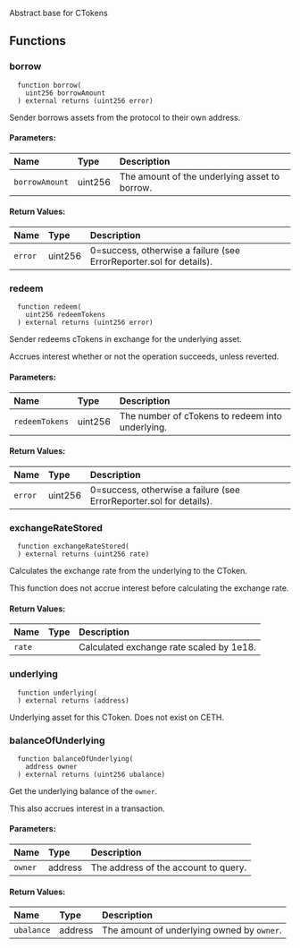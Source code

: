 Abstract base for CTokens


## Functions
### borrow
```solidity
  function borrow(
    uint256 borrowAmount
  ) external returns (uint256 error)
```
Sender borrows assets from the protocol to their own address.


#### Parameters:
| Name | Type | Description                                                          |
| :--- | :--- | :------------------------------------------------------------------- |
|`borrowAmount` | uint256 | The amount of the underlying asset to borrow.

#### Return Values:
| Name                           | Type          | Description                                                                  |
| :----------------------------- | :------------ | :--------------------------------------------------------------------------- |
|`error`| uint256 | 0=success, otherwise a failure (see ErrorReporter.sol for details).
### redeem
```solidity
  function redeem(
    uint256 redeemTokens
  ) external returns (uint256 error)
```
Sender redeems cTokens in exchange for the underlying asset.

Accrues interest whether or not the operation succeeds, unless reverted.

#### Parameters:
| Name | Type | Description                                                          |
| :--- | :--- | :------------------------------------------------------------------- |
|`redeemTokens` | uint256 | The number of cTokens to redeem into underlying.

#### Return Values:
| Name                           | Type          | Description                                                                  |
| :----------------------------- | :------------ | :--------------------------------------------------------------------------- |
|`error`| uint256 | 0=success, otherwise a failure (see ErrorReporter.sol for details).
### exchangeRateStored
```solidity
  function exchangeRateStored(
  ) external returns (uint256 rate)
```
Calculates the exchange rate from the underlying to the CToken.

This function does not accrue interest before calculating the exchange rate.


#### Return Values:
| Name                           | Type          | Description                                                                  |
| :----------------------------- | :------------ | :--------------------------------------------------------------------------- |
|`rate`|  | Calculated exchange rate scaled by 1e18.
### underlying
```solidity
  function underlying(
  ) external returns (address)
```
Underlying asset for this CToken.
Does not exist on CETH.



### balanceOfUnderlying
```solidity
  function balanceOfUnderlying(
    address owner
  ) external returns (uint256 ubalance)
```
Get the underlying balance of the `owner`.

This also accrues interest in a transaction.

#### Parameters:
| Name | Type | Description                                                          |
| :--- | :--- | :------------------------------------------------------------------- |
|`owner` | address | The address of the account to query.

#### Return Values:
| Name                           | Type          | Description                                                                  |
| :----------------------------- | :------------ | :--------------------------------------------------------------------------- |
|`ubalance`| address | The amount of underlying owned by `owner`.

